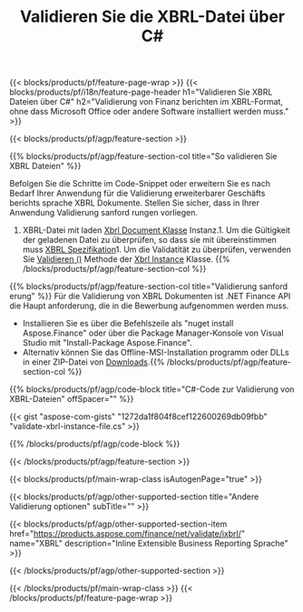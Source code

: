 ﻿---
title: Validieren Sie die XBRL-Datei über C#
description: Beispielcode für die Validierung der XBRL-Datei. Verwenden Sie API Beispiel code, um Batch XBRL-Dateien in .NET-basierten Anwendungen zu validieren. 
url: /de/net/validate/xbrl/
family: finance
platformtag: net
feature: validate
informat: XBRL
outformat: 
otherformats: 
---
{{< blocks/products/pf/feature-page-wrap >}}
{{< blocks/products/pf/i18n/feature-page-header h1="Validieren Sie XBRL Dateien über C#" h2="Validierung von Finanz berichten im XBRL-Format, ohne dass Microsoft Office oder andere Software installiert werden muss." >}}

{{< blocks/products/pf/agp/feature-section >}}

{{% blocks/products/pf/agp/feature-section-col title="So validieren Sie XBRL Dateien" %}}

Befolgen Sie die Schritte im Code-Snippet oder erweitern Sie es nach Bedarf Ihrer Anwendung für die Validierung erweiterbarer Geschäfts berichts sprache XBRL Dokumente. Stellen Sie sicher, dass in Ihrer Anwendung Validierung sanford rungen vorliegen.

1. XBRL-Datei mit laden [Xbrl Document Klasse](https://apireference.aspose.com/finance/net/aspose.finance.xbrl/xbrldocument) Instanz.1. Um die Gültigkeit der geladenen Datei zu überprüfen, so dass sie mit übereinstimmen muss [XBRL Spezifikation](http://www.xbrl.org/specification/inlinexbrl-part1/rec-2013-11-18/inlinexbrl-part1-rec-2013-11-18.html)1. Um die Validatität zu überprüfen, verwenden Sie [Validieren ()](https://apireference.aspose.com/finance/net/aspose.finance.xbrl/xbrlinstance/methods/validate) Methode der [Xbrl Instance](https://apireference.aspose.com/finance/net/aspose.finance.xbrl/xbrlinstance) Klasse.
{{% /blocks/products/pf/agp/feature-section-col %}}

{{% blocks/products/pf/agp/feature-section-col title="Validierung sanford erung" %}}
Für die Validierung von XBRL Dokumenten ist .NET Finance API die Haupt anforderung, die in die Bewerbung aufgenommen werden muss. 
- Installieren Sie es über die Befehlszeile als "nuget install Aspose.Finance" oder über die Package Manager-Konsole von Visual Studio mit "Install-Package Aspose.Finance".
- Alternativ können Sie das Offline-MSI-Installation programm oder DLLs in einer ZIP-Datei von [Downloads](https://downloads.aspose.com/finance/net).{{% /blocks/products/pf/agp/feature-section-col %}}

{{% blocks/products/pf/agp/code-block title="C#-Code zur Validierung von XBRL-Dateien" offSpacer="" %}}

{{< gist "aspose-com-gists" "1272da1f804f8cef122600269db09fbb" "validate-xbrl-instance-file.cs" >}}

{{% /blocks/products/pf/agp/code-block %}}

{{< /blocks/products/pf/agp/feature-section >}}

{{< blocks/products/pf/main-wrap-class isAutogenPage="true" >}}

{{< blocks/products/pf/agp/other-supported-section title="Andere Validierung optionen" subTitle="" >}}

{{< blocks/products/pf/agp/other-supported-section-item href="https://products.aspose.com/finance/net/validate/ixbrl/" name="XBRL" description="Inline Extensible Business Reporting Sprache" >}}

{{< /blocks/products/pf/agp/other-supported-section >}}

{{< /blocks/products/pf/main-wrap-class >}}
{{< /blocks/products/pf/feature-page-wrap >}}